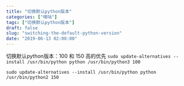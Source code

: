 ```yaml
---
title: "切换默认python版本"
categories: ["嘀咕"]
tags: ["切换默认python版本"]
draft: false
slug: "switching-the-default-python-version"
date: "2019-06-13 02:08:00"
---
```


切换默认python版本：100 和 150 高的优先
```sudo update-alternatives --install /usr/bin/python python /usr/bin/python3 100```

```sudo update-alternatives --install /usr/bin/python python /usr/bin/python2 150```
